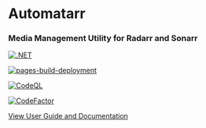 # Automatarr

### Media Management Utility for Radarr and Sonarr

[![.NET](https://github.com/DecSmith42/automatarr/actions/workflows/dotnet-test.yml/badge.svg)](https://github.com/DecSmith42/automatarr/actions/workflows/dotnet-test.yml)

[![pages-build-deployment](https://github.com/DecSmith42/automatarr/actions/workflows/pages/pages-build-deployment/badge.svg)](https://github.com/DecSmith42/automatarr/actions/workflows/pages/pages-build-deployment)

[![CodeQL](https://github.com/DecSmith42/automatarr/actions/workflows/codeql-analysis.yml/badge.svg)](https://github.com/DecSmith42/automatarr/actions/workflows/codeql-analysis.yml)

[![CodeFactor](https://www.codefactor.io/repository/github/decsmith42/automatarr/badge)](https://www.codefactor.io/repository/github/decsmith42/automatarr)

[View User Guide and Documentation](https://decsmith42.github.io/Automatarr/manual/intro.html)
